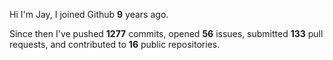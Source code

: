 Hi I'm Jay, I joined Github **9** years ago.

Since then I've pushed **1277** commits, opened **56** issues, submitted **133** pull requests, and contributed to **16** public repositories.
